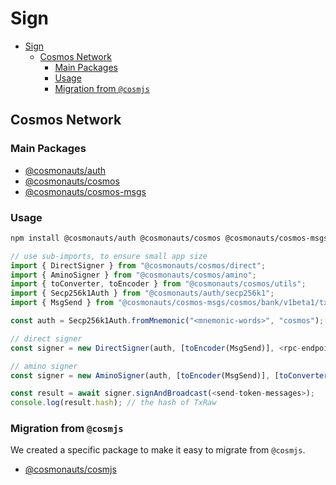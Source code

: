 # Sign

- [Sign](#sign)
  - [Cosmos Network](#cosmos-network)
    - [Main Packages](#main-packages)
    - [Usage](#usage)
    - [Migration from `@cosmjs`](#migration-from-cosmjs)

## Cosmos Network

### Main Packages

- [@cosmonauts/auth](/packages/auth/README.md)
- [@cosmonauts/cosmos](/networks/cosmos/README.md)
- [@cosmonauts/cosmos-msgs](/networks/cosmos-msgs/README.md)

### Usage

```sh
npm install @cosmonauts/auth @cosmonauts/cosmos @cosmonauts/cosmos-msgs
```

```ts
// use sub-imports, to ensure small app size
import { DirectSigner } from "@cosmonauts/cosmos/direct";
import { AminoSigner } from "@cosmonauts/cosmos/amino";
import { toConverter, toEncoder } from "@cosmonauts/cosmos/utils";
import { Secp256k1Auth } from "@cosmonauts/auth/secp256k1";
import { MsgSend } from "@cosmonauts/cosmos-msgs/cosmos/bank/v1beta1/tx";

const auth = Secp256k1Auth.fromMnemonic("<mnemonic-words>", "cosmos");

// direct signer
const signer = new DirectSigner(auth, [toEncoder(MsgSend)], <rpc-endpoint>);

// amino signer
const signer = new AminoSigner(auth, [toEncoder(MsgSend)], [toConverter(MsgSend)], <rpc-endpoint>);

const result = await signer.signAndBroadcast(<send-token-messages>);
console.log(result.hash); // the hash of TxRaw
```

### Migration from `@cosmjs`

We created a specific package to make it easy to migrate from `@cosmjs`.

- [@cosmonauts/cosmjs](/networks/cosmjs/README.md)